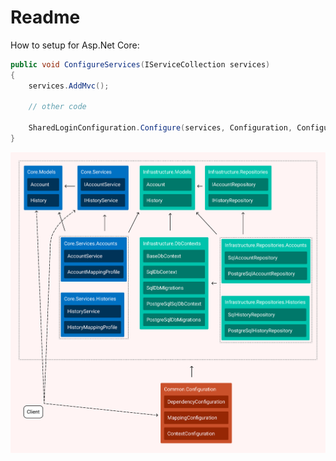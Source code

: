 # Readme

How to setup for Asp.Net Core:

```csharp
public void ConfigureServices(IServiceCollection services)
{
    services.AddMvc();
    
    // other code
    
    SharedLoginConfiguration.Configure(services, Configuration, Configuration.GetConnectionString("MyDbConnection"));    
}
```

![module scheme](./Images/Scheme.png)
